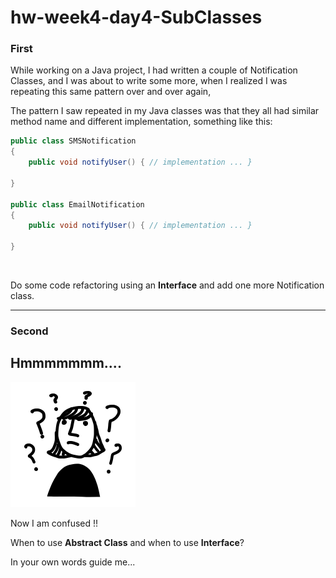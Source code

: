 # hw-week4-day4-SubClasses

### First
While working on a Java project, I had written a couple of Notification Classes, and I was about to write some more, when I realized I was repeating this same pattern over and over again,

The pattern I saw repeated in my Java classes was that they all had similar method name and different implementation, something like this:

```java
public class SMSNotification
{
    public void notifyUser() { // implementation ... }
    
}

public class EmailNotification 
{
    public void notifyUser() { // implementation ... }
    
}
```
<br>

Do some code refactoring using an **Interface** and add one more Notification class.

---
### Second 
## Hmmmmmmm....
![alt](images/confusion.png)

Now I am confused !!

When to use **Abstract Class** and when to use **Interface**?

In your own words guide me...

